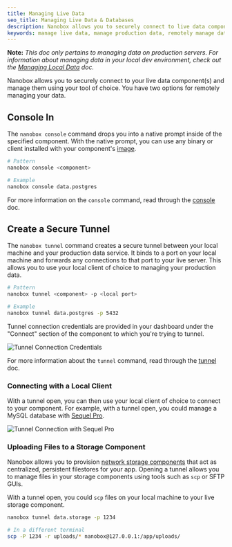 ```yaml
---
title: Managing Live Data
seo_title: Managing Live Data & Databases
description: Nanobox allows you to securely connect to live data components and manage data using your tool of choice.
keywords: manage live data, manage production data, remotely manage database, remotely manage data
---
```


**Note:** *This doc only pertains to managing data on production servers. For information about managing data in your local dev environment, check out the [Managing Local Data](/data-management/managing-local-data/) doc.*

Nanobox allows you to securely connect to your live data component(s) and manage them using your tool of choice. You have two options for remotely managing your data.

## Console In
The `nanobox console` command drops you into a native prompt inside of the specified component. With the native prompt, you can use any binary or client installed with your component's [image](/images/).

```bash
# Pattern
nanobox console <component>

# Example
nanobox console data.postgres
```

For more information on the `console` command, read through the [console](/cli/console/) doc.

## Create a Secure Tunnel
The `nanobox tunnel` command creates a secure tunnel between your local machine and your production data service. It binds to a port on your local machine and forwards any connections to that port to your live server. This allows you to use your local client of choice to managing your production data.

```bash
# Pattern
nanobox tunnel <component> -p <local port>

# Example
nanobox tunnel data.postgres -p 5432
```

Tunnel connection credentials are provided in your dashboard under the "Connect" section of the component to which you're trying to tunnel.

![Tunnel Connection Credentials](/assets/images/tunnel-connection-creds.png)

For more information about the `tunnel` command, read through the [tunnel](/cli/tunnel/) doc.

### Connecting with a Local Client
With a tunnel open, you can then use your local client of choice to connect to your component. For example, with a tunnel open, you could manage a MySQL database with [Sequel Pro](https://www.sequelpro.com/).

![Tunnel Connection with Sequel Pro](/assets/images/remote-manage-data-sequel-pro.png)

### Uploading Files to a Storage Component
Nanobox allows you to provision [network storage components](/app-config/network-storage/) that act as centralized, persistent filestores for your app. Opening a tunnel allows you to manage files in your storage components using tools such as `scp` or SFTP GUIs.

With a tunnel open, you could `scp` files on your local machine to your live storage component.

```bash
nanobox tunnel data.storage -p 1234

# In a different terminal
scp -P 1234 -r uploads/* nanobox@127.0.0.1:/app/uploads/
```
